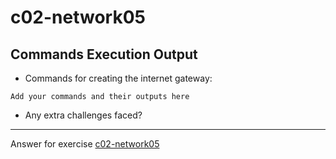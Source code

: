 # c02-network05

## Commands Execution Output

- Commands for creating the internet gateway:
```
Add your commands and their outputs here
```

- Any extra challenges faced?


<!-- Don't change anything below this point-->
***
Answer for exercise [c02-network05](https://github.com/devopsacademyau/academy/blob/2c681013824a95a86aa9c311b63878f0cebc6602/classes/02class/exercises/c02-network05/README.md)